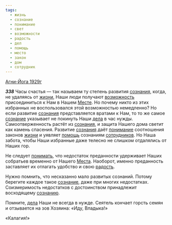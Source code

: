 ```yaml
---
tags:
  - жизнь
  - сознание
  - понимание
  - свет
  - возможности
  - радость
  - дел
  - помощь
  - место
  - закон
  - дом
  - сотрудник
---
```


[Агни-Йога 1929г](/agni/1929)

___338___
Часы счастья — так называем ту степень развития [сознания](/tag/#[сознание](/tag/#сознание)), когда, не удаляясь от [жизни](/tag/#жизнь), Наши люди получают [возможность](/tag/#возможности) присоединиться к Нам в Нашем [Месте](/tag/#место). Но почему никто из этих избранных не воспользовался этой возможностью немедленно? Но если развитие [сознания](/tag/#[сознание](/tag/#сознание)) представляется вратами к Нам, то то же самое [сознание](/tag/#сознание) указывает не покинуть Наши [дела](/tag/#дел) в час нужды. Самоотверженность растёт из [сознания](/tag/#[сознание](/tag/#сознание)), и защита Нашего дома светит как камень спасения. Развитие [сознания](/tag/#[сознание](/tag/#сознание)) даёт [понимание](/tag/#понимание) соотношения законов [жизни](/tag/#жизнь) и уявляет [помощь](/tag/#помощь) сознаниям [сотрудников](/tag/#сотрудник). Но Наша забота, чтобы Наши избранные даже телесно не слишком отдалялись от Наших гор.   

Не следует [понимать](/tag/#понимание), что недостаток преданности удерживает Наших собратьев временно от Нашего [Места](/tag/#место). Наоборот, именно преданность заставляет их отлагать удобство и свою [радость](/tag/#радость).   

Нужно помнить, что несказанно мало развитых сознаний. Потому берегите каждое такое [сознание](/tag/#сознание), даже при многих недостатках. Соизмеримость недостатков с достоинством принадлежит восходящему [сознанию](/tag/#сознание).   

Помните, [дела](/tag/#дел) Наши не всегда в нужде. Сеятель кончает горсть семян и отзывается на зов Хозяина: «Иду, Владыка!»   

«Калагия!»